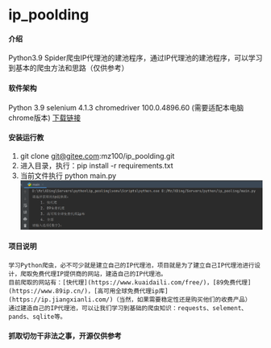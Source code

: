 # ip_poolding

#### 介绍

Python3.9 Spider爬虫IP代理池的建池程序，通过IP代理池的建池程序，可以学习到基本的爬虫方法和思路（仅供参考）

#### 软件架构

Python 3.9
selenium 4.1.3
chromedriver 100.0.4896.60 (需要适配本电脑chrome版本) [下载链接](https://registry.npmmirror.com/binary.html?path=chromedriver/)


#### 安装运行教

1.  git clone git@gitee.com:mz100/ip_poolding.git
2.  进入目录，执行：pip install -r requirements.txt
3.  当前文件执行 python main.py
    ![输入图片说明](image.png)

#### 项目说明

    学习Python爬虫，必不可少就是建立自己的IP代理池，项目就是为了建立自己IP代理池进行设计，爬取免费代理IP提供商的网站，建造自己的IP代理池。
    目前爬取的网站有：[快代理](https://www.kuaidaili.com/free/)，[89免费代理](https://www.89ip.cn/)，[高可用全球免费代理ip库](https://ip.jiangxianli.com/)（当然，如果需要稳定性还是购买他们的收费产品）
    通过建造自己的IP代理池，可以让我们学习到基础的爬虫知识：requests、selement、pands、sqlite等。

#### 抓取切勿干非法之事，开源仅供参考

    


